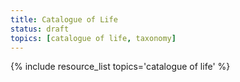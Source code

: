 ```yaml
---
title: Catalogue of Life
status: draft
topics: [catalogue of life, taxonomy]
---
```


{% include resource_list topics='catalogue of life' %}
